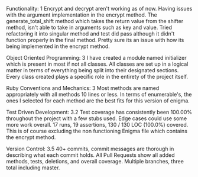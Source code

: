 Functionality: 1
Encrypt and decrypt aren't working as of now. Having issues with the argument implementation in the encrypt method. The generate_total_shift method which takes the return value from the shifter method, isn't able to take in arguments such as key and value. Tried refactoring it into singular method and test did pass although it didn't function properly in the final method. Pretty sure its an issue with how its being implemented in the encrypt method.

Object Oriented Programming: 3
I have created a module named initializer which is present in most if not all classes. All classes are set up in a logical matter in terms of everything being split into their designated sections. Every class created plays a specific role in the entirety of the project itself.

Ruby Conventions and Mechanics: 3
Most methods are named appropriately with all methods 10 lines or less. In terms of enumerable's, the ones I selected for each method are the best fits for this version of enigma.

Test Driven Development: 3.2
Test coverage has consistently been 100.00% throughout the project with a few stubs used. Edge cases could use some more work overall. 17 runs, 19 assertions, 130 / 130 LOC (100.0%) covered. This is of course excluding the non functioning Enigma file which contains the encrypt method.

Version Control: 3.5
40+ commits, commit messages are thorough in describing what each commit holds. All Pull Requests show all added methods, tests, deletions, and overall coverage. Multiple branches, three total including master.
